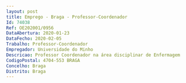 ```yaml
--- 
layout: post
title: Emprego - Braga - Professor-Coordenador
Id: 74038
Ref: OE202001/0956
DataAbertura: 2020-01-23
DataFecho: 2020-02-05
Trabalho: Professor-Coordenador
Empregador: Universidade do Minho
Descricao: Professor Coordenador na área disciplinar de Enfermagem
CodigoPostal: 4704-553 BRAGA
Concelho: Braga
Distrito: Braga
--- 
```

